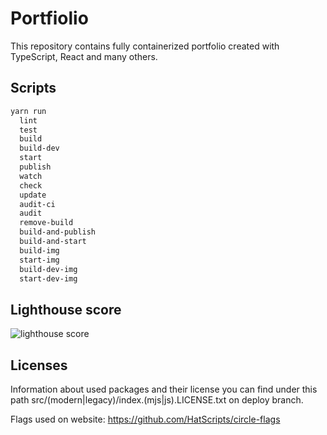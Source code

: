 # Portfiolio

This repository contains fully containerized portfolio created with TypeScript, React and many others.

## Scripts

```txt
yarn run
  lint
  test
  build
  build-dev
  start
  publish
  watch
  check
  update
  audit-ci
  audit
  remove-build
  build-and-publish
  build-and-start
  build-img
  start-img
  build-dev-img
  start-dev-img
```

## Lighthouse score

![lighthouse score](https://i.imgur.com/xN0Ijd2.png)

## Licenses

Information about used packages and their license you can find under this path src/(modern|legacy)/index.(mjs|js).LICENSE.txt on deploy branch.

Flags used on website: <https://github.com/HatScripts/circle-flags>
